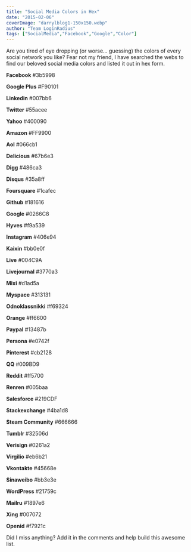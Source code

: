 ```yaml
---
title: "Social Media Colors in Hex"
date: "2015-02-06"
coverImage: "darrylblog1-150x150.webp"
author: "Team LoginRadius"
tags: ["SocialMedia","Facebook","Google","Color"]
---
```


Are you tired of eye dropping (or worse… guessing) the colors of every social network you like? Fear not my friend, I have searched the webs to find our beloved social media colors and listed it out in hex form.

**Facebook** #3b5998

**Google Plus** #F90101

**Linkedin** #007bb6

**Twitter** #55acee

**Yahoo** #400090

**Amazon** #FF9900

**Aol** #066cb1

**Delicious** #67b6e3

**Digg** #486ca3

**Disqus** #35a8ff

**Foursquare** #1cafec

**Github** #181616

**Google** #0266C8

**Hyves** #f9a539

**Instagram** #406e94

**Kaixin** #bb0e0f

**Live** #004C9A

**Livejournal** #3770a3

**Mixi** #d1ad5a

**Myspace** #313131

**Odnoklassnikki** #f69324

**Orange** #ff6600

**Paypal** #13487b

**Persona** #e0742f

**Pinterest** #cb2128

**QQ** #009BD9

**Reddit** #ff5700

**Renren** #005baa

**Salesforce** #219CDF

**Stackexchange** #4ba1d8

**Steam Community** #666666

**Tumblr** #32506d

**Verisign** #0261a2

**Virgilio** #eb6b21

**Vkontakte** #45668e

**Sinaweibo** #bb3e3e

**WordPress** #21759c

**Mailru** #1897e6

**Xing** #007072

**Openid** #f7921c

Did I miss anything? Add it in the comments and help build this awesome list.
